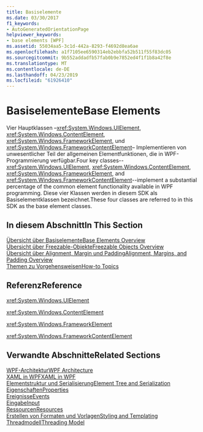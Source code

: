 ```yaml
---
title: Basiselemente
ms.date: 03/30/2017
f1_keywords:
- AutoGeneratedOrientationPage
helpviewer_keywords:
- base elements [WPF]
ms.assetid: 55034aa5-3c1d-442a-8293-f4692d8ea6ae
ms.openlocfilehash: a1f7105ee6590314eb2ebbfa52b511f55f83dc05
ms.sourcegitcommit: 9b552addadfb57fab0b9e7852ed4f1f1b8a42f8e
ms.translationtype: MT
ms.contentlocale: de-DE
ms.lasthandoff: 04/23/2019
ms.locfileid: "61926410"
---
```

# <a name="base-elements"></a><span data-ttu-id="4e6b3-102">Basiselemente</span><span class="sxs-lookup"><span data-stu-id="4e6b3-102">Base Elements</span></span>
<span data-ttu-id="4e6b3-103">Vier Hauptklassen –<xref:System.Windows.UIElement>, <xref:System.Windows.ContentElement>, <xref:System.Windows.FrameworkElement>, und <xref:System.Windows.FrameworkContentElement>– Implementieren von unwesentlicher Teil der allgemeinen Elementfunktionen, die in WPF-Programmierung verfügbar.</span><span class="sxs-lookup"><span data-stu-id="4e6b3-103">Four key classes--<xref:System.Windows.UIElement>, <xref:System.Windows.ContentElement>, <xref:System.Windows.FrameworkElement>, and <xref:System.Windows.FrameworkContentElement>--implement a substantial percentage of the common element functionality available in WPF programming.</span></span> <span data-ttu-id="4e6b3-104">Diese vier Klassen werden in diesem SDK als Basiselementklassen bezeichnet.</span><span class="sxs-lookup"><span data-stu-id="4e6b3-104">These four classes are referred to in this SDK as the base element classes.</span></span>  
  
## <a name="in-this-section"></a><span data-ttu-id="4e6b3-105">In diesem Abschnitt</span><span class="sxs-lookup"><span data-stu-id="4e6b3-105">In This Section</span></span>  
 [<span data-ttu-id="4e6b3-106">Übersicht über Basiselemente</span><span class="sxs-lookup"><span data-stu-id="4e6b3-106">Base Elements Overview</span></span>](base-elements-overview.md)  
 [<span data-ttu-id="4e6b3-107">Übersicht über Freezable-Objekte</span><span class="sxs-lookup"><span data-stu-id="4e6b3-107">Freezable Objects Overview</span></span>](freezable-objects-overview.md)  
 [<span data-ttu-id="4e6b3-108">Übersicht über Alignment, Margin und Padding</span><span class="sxs-lookup"><span data-stu-id="4e6b3-108">Alignment, Margins, and Padding Overview</span></span>](alignment-margins-and-padding-overview.md)  
 [<span data-ttu-id="4e6b3-109">Themen zu Vorgehensweisen</span><span class="sxs-lookup"><span data-stu-id="4e6b3-109">How-to Topics</span></span>](base-elements-how-to-topics.md)  
  
## <a name="reference"></a><span data-ttu-id="4e6b3-110">Referenz</span><span class="sxs-lookup"><span data-stu-id="4e6b3-110">Reference</span></span>  
 <xref:System.Windows.UIElement>  
  
 <xref:System.Windows.ContentElement>  
  
 <xref:System.Windows.FrameworkElement>  
  
 <xref:System.Windows.FrameworkContentElement>  
  
## <a name="related-sections"></a><span data-ttu-id="4e6b3-111">Verwandte Abschnitte</span><span class="sxs-lookup"><span data-stu-id="4e6b3-111">Related Sections</span></span>  
 [<span data-ttu-id="4e6b3-112">WPF-Architektur</span><span class="sxs-lookup"><span data-stu-id="4e6b3-112">WPF Architecture</span></span>](wpf-architecture.md)  
  [<span data-ttu-id="4e6b3-113">XAML in WPF</span><span class="sxs-lookup"><span data-stu-id="4e6b3-113">XAML in WPF</span></span>](xaml-in-wpf.md)  
  [<span data-ttu-id="4e6b3-114">Elementstruktur und Serialisierung</span><span class="sxs-lookup"><span data-stu-id="4e6b3-114">Element Tree and Serialization</span></span>](element-tree-and-serialization.md)  
  [<span data-ttu-id="4e6b3-115">Eigenschaften</span><span class="sxs-lookup"><span data-stu-id="4e6b3-115">Properties</span></span>](properties-wpf.md)  
  [<span data-ttu-id="4e6b3-116">Ereignisse</span><span class="sxs-lookup"><span data-stu-id="4e6b3-116">Events</span></span>](events-wpf.md)  
  [<span data-ttu-id="4e6b3-117">Eingabe</span><span class="sxs-lookup"><span data-stu-id="4e6b3-117">Input</span></span>](input-wpf.md)  
  [<span data-ttu-id="4e6b3-118">Ressourcen</span><span class="sxs-lookup"><span data-stu-id="4e6b3-118">Resources</span></span>](resources-wpf.md)  
  [<span data-ttu-id="4e6b3-119">Erstellen von Formaten und Vorlagen</span><span class="sxs-lookup"><span data-stu-id="4e6b3-119">Styling and Templating</span></span>](../controls/styling-and-templating.md)  
  [<span data-ttu-id="4e6b3-120">Threadmodell</span><span class="sxs-lookup"><span data-stu-id="4e6b3-120">Threading Model</span></span>](threading-model.md)
